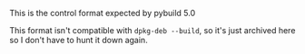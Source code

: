 This is the control format expected by pybuild 5.0

This format isn't compatible with `dpkg-deb --build`, so it's
just archived here so I don't have to hunt it down again.
